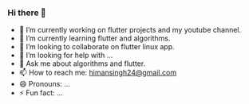 ### Hi there 👋

<!--
**himansingh241/himansingh241** is a ✨ _special_ ✨ repository because its `README.md` (this file) appears on your GitHub profile.
Here are some ideas to get you started:
-->


  - 🔭 I’m currently working on flutter projects and my youtube channel.
  - 🌱 I’m currently learning flutter and algorithms.
  - 👯 I’m looking to collaborate on flutter linux app.
  - 🤔 I’m looking for help with ...
  - 💬 Ask me about algorithms and flutter.
  - 📫 How to reach me: himansingh24@gmail.com
  - 😄 Pronouns: ...
  - ⚡ Fun fact: ...

